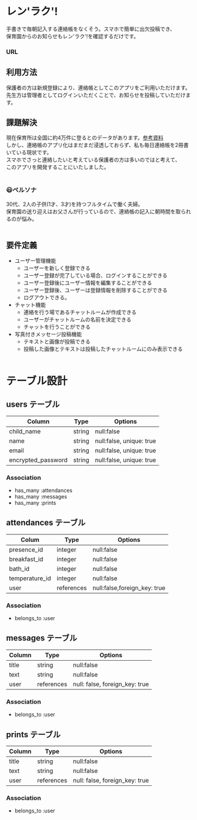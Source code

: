 # レン'ラク'!
手書きで毎朝記入する連絡帳をなくそう。スマホで簡単に出欠投稿でき、<br>保育園からのお知らせもレン'ラク'!を確認するだけです。<br>

### URL

## 利用方法
保護者の方は新規登録により、連絡帳としてこのアプリをご利用いただけます。<br>先生方は管理者としてログインいただくことで、お知らせを投稿していただけます。<br>

## 課題解決
現在保育所は全国に約4万件に登るとのデータがあります。[参考資料](http://www.garbagenews.net/archives/2092001.html) <br>しかし、連絡帳のアプリ化はまだまだ浸透しておらず、私も毎日連絡帳を2冊書いている現状です。<br>スマホでさっと連絡したいと考えている保護者の方は多いのではと考えて、<br>このアプリを開発することにいたしました。<br><br>

### :smiley:ペルソナ
30代、2人の子供(1才、3才)を持つフルタイムで働く夫婦。<br>保育園の送り迎えはお父さんが行っているので、連絡帳の記入に朝時間を取られるのが悩み。<br><br>

## 要件定義
- ユーザー管理機能
  - ユーザーを新しく登録できる
  - ユーザー登録が完了している場合、ログインすることができる
  - ユーザー登録後にユーザー情報を編集することができる
  - ユーザー登録後、ユーザーは登録情報を削除することができる
  - ログアウトできる。
- チャット機能
  - 連絡を行う場であるチャットルームが作成できる
  - ユーザーがチャットルームの名前を決定できる
  - チャットを行うことができる
- 写真付きメッセージ投稿機能
  - テキストと画像が投稿できる
  - 投稿した画像とテキストは投稿したチャットルームにのみ表示できる<br><br>

# テーブル設計

## users テーブル

| Column             | Type    |  Options                  |
|--------------------|---------|---------------------------|
| child_name         | string  | null:false                |
| name               | string  | null:false, unique: true  |
| email              | string  | null:false, unique: true  |
| encrypted_password | string  | null:false, unique: true  |

### Association

- has_many :attendances
- has_many :messages
- has_many :prints

## attendances テーブル

| Colum           | Type        | Options                      |
|-----------------|-------------|------------------------------|
| presence_id     | integer     | null:false                   |
| breakfast_id    | integer     | null:false                   |
| bath_id         | integer     | null:false                   |
| temperature_id  | integer     | null:false                   |
| user            | references  | null:false,foreign_key: true |

### Association

- belongs_to :user

## messages テーブル

| Column  | Type       | Options                        |
| ------- | ---------- | ------------------------------ |
| title   | string     | null:false                     |
| text    | string     | null:false                     |
| user    | references | null: false, foreign_key: true |

### Association

- belongs_to :user

## prints テーブル

| Column  | Type       | Options                        |
| ------- | ---------- | ------------------------------ |
| title   | string     | null:false                     |
| text    | string     | null:false                     |
| user    | references | null: false, foreign_key: true |

### Association

- belongs_to :user


